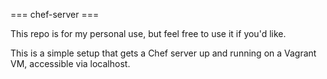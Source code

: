 === chef-server ===

This repo is for my personal use, but feel free to use it if you'd like.

This is a simple setup that gets a Chef server up and running on a Vagrant VM, accessible via localhost.
